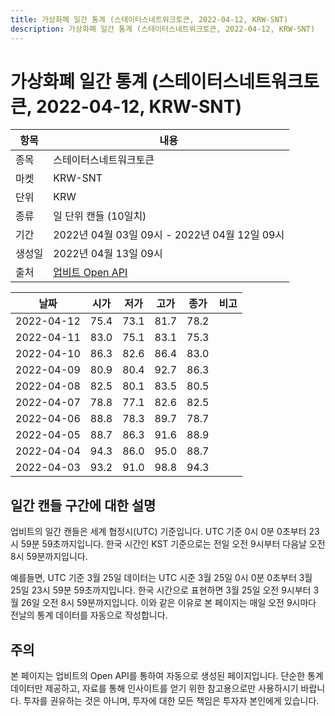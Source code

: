 ```yaml
---
title: 가상화폐 일간 통계 (스테이터스네트워크토큰, 2022-04-12, KRW-SNT)
description: 가상화폐 일간 통계 (스테이터스네트워크토큰, 2022-04-12, KRW-SNT)
---
```



가상화폐 일간 통계 (스테이터스네트워크토큰, 2022-04-12, KRW-SNT)
===

|항목|내용|
|--|--|
|종목|스테이터스네트워크토큰|
|마켓|KRW-SNT|
|단위|KRW|
|종류|일 단위 캔들 (10일치)|
|기간|2022년 04월 03일 09시 - 2022년 04월 12일 09시|
|생성일|2022년 04월 13일 09시|
|출처|[업비트 Open API](https://docs.upbit.com)|


|날짜|시가|저가|고가|종가|비고|
|--|--|--|--|--|--|
|2022-04-12|75.4|73.1|81.7|78.2|    |
|2022-04-11|83.0|75.1|83.1|75.3|    |
|2022-04-10|86.3|82.6|86.4|83.0|    |
|2022-04-09|80.9|80.4|92.7|86.3|    |
|2022-04-08|82.5|80.1|83.5|80.5|    |
|2022-04-07|78.8|77.1|82.6|82.5|    |
|2022-04-06|88.8|78.3|89.7|78.7|    |
|2022-04-05|88.7|86.3|91.6|88.9|    |
|2022-04-04|94.3|86.0|95.0|88.7|    |
|2022-04-03|93.2|91.0|98.8|94.3|    |


일간 캔들 구간에 대한 설명
---


업비트의 일간 캔들은 세계 협정시(UTC) 기준입니다. 
UTC 기준 0시 0분 0초부터 23시 59분 59초까지입니다. 
한국 시간인 KST 기준으로는 전일 오전 9시부터 다음날 오전 8시 59분까지입니다. 


예를들면, UTC 기준 3월 25일 데이터는 UTC 시준 3월 25일 0시 0분 0초부터 3월 25일 23시 59분 59초까지입니다. 
한국 시간으로 표현하면 3월 25일 오전 9시부터 3월 26일 오전 8시 59분까지입니다. 
이와 같은 이유로 본 페이지는 매일 오전 9시마다 전날의 통계 데이터를 자동으로 작성합니다. 


주의
---


본 페이지는 업비트의 Open API를 통하여 자동으로 생성된 페이지입니다. 
단순한 통계 데이터만 제공하고, 자료를 통해 인사이트를 얻기 위한 참고용으로만 사용하시기 바랍니다. 
투자를 권유하는 것은 아니며, 투자에 대한 모든 책임은 투자자 본인에게 있습니다. 
